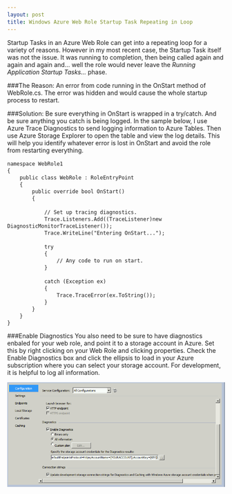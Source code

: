 ```yaml
---
layout: post
title: Windows Azure Web Role Startup Task Repeating in Loop
---
```


Startup Tasks in an Azure Web Role can get into a repeating loop for a variety of reasons.  However in my most recent case, the Startup Task itself was not the issue.  It was running to completion, then being called again and again and again and… well the role would never leave the *Running Application Startup Tasks...* phase.

###The Reason: 
An error from code running in the OnStart method of WebRole.cs.  The error was hidden and would cause the whole startup process to restart.

###Solution: 
Be sure everything in OnStart is wrapped in a try/catch.  And be sure anything you catch is being logged.  In the sample below, I use Azure Trace Diagnostics to send logging information to Azure Tables.  Then use Azure Storage Explorer to open the table and view the log details.  This will help you identify whatever error is lost in OnStart and avoid the role from restarting everything.

	namespace WebRole1
	{
	    public class WebRole : RoleEntryPoint
	    {
	    	public override bool OnStart()
	        {
	            
	            // Set up tracing diagnostics.
	            Trace.Listeners.Add((TraceListener)new DiagnosticMonitorTraceListener());
	            Trace.WriteLine("Entering OnStart...");

	            try
	            {
	            	// Any code to run on start.
	            }

	            catch (Exception ex)
	            {
	                Trace.TraceError(ex.ToString());
	            }
	        }
	    }
	}

###Enable Diagnostics
You also need to be sure to have diagnostics enbaled for your web role, and point it to a storage account in Azure.  Set this by right clicking on your Web Role and clicking properties.  Check the Enable Diagnostics box and click the ellipsis to load in your Azure subscription where you can select your storage account.  For development, it is helpful to log all information.

![Web Role Diagnostics Configuration](/assets/AzureLoop/diagnosticsAzure.PNG "Web Role Diagnostics Configuration")